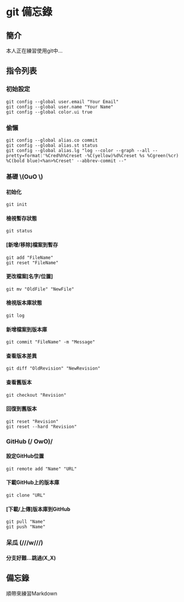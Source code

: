 # git 備忘錄

## 簡介

本人正在練習使用git中...

## 指令列表
### 初始設定
``` text
git config --global user.email "Your Email"
git config --global user.name "Your Name"
git config --global color.ui true
```
### 偷懶
``` text
git config --global alias.co commit
git config --global alias.st status
git config --global alias.lg "log --color --graph --all --pretty=format:'%Cred%h%Creset -%C(yellow)%d%Creset %s %Cgreen(%cr) %C(bold blue)<%an>%Creset' --abbrev-commit --"
```
### 基礎 \\\(OuO \\\)
#### 初始化
``` text
git init
```
#### 檢視暫存狀態
``` text
git status
```
#### \[新增/移除\]檔案到暫存
``` test
git add "FileName"
git reset "FileName" 
```
#### 更改檔案\[名字/位置\]
``` test
git mv "OldFile" "NewFile" 
```
#### 檢視版本庫狀態
``` text
git log
```
#### 新增檔案到版本庫
``` text
git commit "FileName" -m "Message"
```
#### 查看版本差異
``` text
git diff "OldRevision" "NewRevision"
```
#### 查看舊版本
``` text
git checkout "Revision"
```
#### 回復到舊版本
``` text
git reset "Revision"
git reset --hard "Revision"
```
### GitHub \(/ OwO\)/
#### 設定GitHub位置
``` text
git remote add "Name" "URL"
```
#### 下載GitHub上的版本庫
``` text
git clone "URL"
```
#### \[下載/上傳\]版本庫到GitHub
``` text
git pull "Name"
git push "Name"
```
### 呆瓜 \(///w///\)
#### 分支好難...跳過\(X_X\)

## 備忘錄

順帶來練習Markdown
